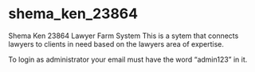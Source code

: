 # shema_ken_23864
Shema Ken 23864
Lawyer Farm System
This is a sytem that connects lawyers to clients in need based on the lawyers area of expertise.

To login as administrator your email must have the word “admin123” in it.
